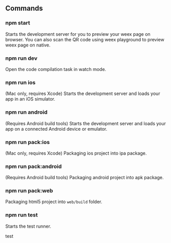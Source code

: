 ## Commands

### npm start

Starts the development server for you to preview your weex page on browser.
You can also scan the QR code using weex playground to preview weex page on native.

### npm run dev

Open the code compilation task in watch mode.

### npm run ios

(Mac only, requires Xcode)
Starts the development server and loads your app in an iOS simulator.

### npm run android

(Requires Android build tools)
Starts the development server and loads your app on a connected Android device or emulator.

### npm run pack:ios

(Mac only, requires Xcode)
Packaging ios project into ipa package.

### npm run pack:android

(Requires Android build tools)
Packaging android project into apk package.

### npm run pack:web

Packaging html5 project into `web/build` folder.

### npm run test

Starts the test runner.

test
